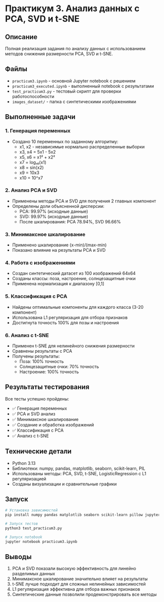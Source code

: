 # Практикум 3. Анализ данных с PCA, SVD и t-SNE

## Описание
Полная реализация задания по анализу данных с использованием методов снижения размерности PCA, SVD и t-SNE.

## Файлы
- `practicum3.ipynb` - основной Jupyter notebook с решением
- `practicum3_executed.ipynb` - выполненный notebook с результатами
- `test_practicum3.py` - тестовый скрипт для проверки работоспособности
- `images_dataset/` - папка с синтетическими изображениями

## Выполненные задачи

### 1. Генерация переменных
- Создано 10 переменных по заданному алгоритму:
  - x1, x2 - независимые нормально распределенные выборки
  - x3, x4 = 5x1 - 5x2
  - x5, x6 = x1² + x2²
  - x7 = log₁₀(x1)
  - x8 = sin(x2)
  - x9 = 10x3
  - x10 = 10^x7

### 2. Анализ PCA и SVD
- Применены методы PCA и SVD для получения 2 главных компонент
- Определены доли объясненной дисперсии:
  - PCA: 99.97% (исходные данные)
  - SVD: 99.97% (исходные данные)
  - После шкалирования: PCA 78.94%, SVD 96.66%

### 3. Минимаксное шкалирование
- Применено шкалирование (x-min)/(max-min)
- Показано влияние на результаты PCA и SVD

### 4. Работа с изображениями
- Создан синтетический датасет из 100 изображений 64x64
- Созданы классы: поза, настроение, солнцезащитные очки
- Применена нормализация к диапазону [0,1]

### 5. Классификация с PCA
- Найдены оптимальные компоненты для каждого класса (3-20 компонент)
- Использована L1 регуляризация для отбора признаков
- Достигнута точность 100% для позы и настроения

### 6. Анализ с t-SNE
- Применен t-SNE для нелинейного снижения размерности
- Сравнены результаты с PCA
- Получены результаты:
  - Поза: 100% точность
  - Солнцезащитные очки: 70% точность
  - Настроение: 100% точность

## Результаты тестирования
Все тесты успешно пройдены:
- ✅ Генерация переменных
- ✅ PCA и SVD анализ
- ✅ Минимаксное шкалирование
- ✅ Создание и обработка изображений
- ✅ Классификация с PCA
- ✅ Анализ с t-SNE

## Технические детали
- Python 3.13
- Библиотеки: numpy, pandas, matplotlib, seaborn, scikit-learn, PIL
- Использованы методы: PCA, SVD, t-SNE, LogisticRegression с L1 регуляризацией
- Созданы визуализации и сравнительные графики

## Запуск
```bash
# Установка зависимостей
pip install numpy pandas matplotlib seaborn scikit-learn pillow jupyter

# Запуск тестов
python3 test_practicum3.py

# Запуск notebook
jupyter notebook practicum3.ipynb
```

## Выводы
1. PCA и SVD показали высокую эффективность для линейно разделимых данных
2. Минимаксное шкалирование значительно влияет на результаты
3. t-SNE лучше подходит для сложных нелинейных зависимостей
4. L1 регуляризация эффективна для отбора важных признаков
5. Синтетические данные позволили продемонстрировать все методы